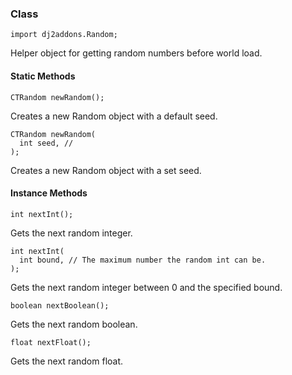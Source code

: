 
### Class

```zenscript
import dj2addons.Random;
```

Helper object for getting random numbers before world load.


#### Static Methods

```zenscript
CTRandom newRandom();
```

Creates a new Random object with a default seed.

```zenscript
CTRandom newRandom(
  int seed, // 
);
```

Creates a new Random object with a set seed.

#### Instance Methods

```zenscript
int nextInt();
```

Gets the next random integer.

```zenscript
int nextInt(
  int bound, // The maximum number the random int can be.
);
```

Gets the next random integer between 0 and the specified bound.

```zenscript
boolean nextBoolean();
```

Gets the next random boolean.

```zenscript
float nextFloat();
```

Gets the next random float.

